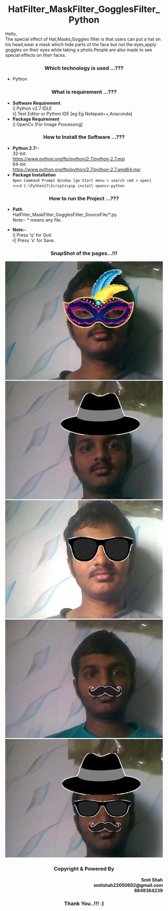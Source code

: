 <h1 align="center"> <b>HatFilter_MaskFilter_GogglesFilter_Python</b> </h1>  

Hello,</br>The special effect of Hat,Masks,Goggles filter is that users can put a hat on his head,wear a mask which hide parts of the face but not the eyes,apply goggles on their eyes while taking a photo.People are also made to see special effects on their faces.

<h3 align="center"> <b>Which technology is used …???</b> </h3>  

-	Python

<h3 align="center"> <b>What is requirement …???</b> </h3>    

-	<b>Software Requirement</b>  
            i] Python v2.7 IDLE  
           ii] Text Editor or Python IDE [eg Eg Notepad++,Anaconda]  
-	<b>Package Requirement</b>  
		        i] OpenCv 	[For Image Processing]

<h3 align="center"> <b>How to Install the Software …???</b> </h3>  

-	<b>Python 2.7:-</b>  
	32-bit:  
	https://www.python.org/ftp/python/2.7/python-2.7.msi  
	64-bit:  
	https://www.python.org/ftp/python/2.7/python-2.7.amd64.msi  
-	<b>Package Installation</b>  
		```Open Command Prompt Window [go Start menu > search cmd > open]```</br>
    ```>>cd C:\Python27\Scripts\pip install opencv-python```</br>  

<h3 align="center"> <b>How to run the Project …???</b> </h3>  

-	<b>Path</b>  
			HatFilter_MaskFilter_GogglesFilter_SourceFile/*.py.  
			Note:- * means any file.

-	<b>Note:-</b>  
			i] Press 'q' for Quit.  
     ii] Press 's' for Save.
                                                    
<h3 align="center"> <b>SnapShot of the pages…!!!</b> </h3>  

![picture alt](/SnapShot/Mask_Filter.png "Mask_Filter")  
![picture alt](/SnapShot/Hat_Filter.png "Hat_Filter")  
![picture alt](/SnapShot/Goggles_Filter.png "Goggles_Filter")  
![picture alt](/SnapShot/Mustache_Filter.png "Mustache_Filter")
![picture alt](/SnapShot/Hat_Goggles_Mustache_Filter.png "Hat_Goggles_Mustache_Filter")

<h3 align="center"> <b>Copyright & Powered By</b> </h3>
<p align="right"><b>Smit Shah</br>smitshah22050602@gmail.com</br>8849364239</br></b></p>

<h3 align="center"> <b>Thank You..!!! :)</b> </h3>
